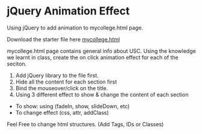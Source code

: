 jQuery Animation Effect
==============
Using jQuery to add animation to mycollege.html page.

Download the starter file here [mycollege.html]()

mycollege.html page contains general info about USC. Using the knowledge we learnt in class, create the on click animation effect for each of the seciton.

1.  Add jQuery library to the file first.
2.  Hide all the content for each section first  
1.  Bind the mouseover/click on the title.
1.  Using 3 different effect to show & change the content of each section
  * To show: using (fadeIn, show, slideDown, etc)
  * To change effect (css, attr, addClass)

Feel Free to change html structures. (Add Tags, IDs or Classes)
